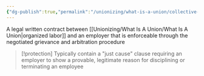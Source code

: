 ```yaml
---
{"dg-publish":true,"permalink":"/unionizing/what-is-a-union/collective-bargaining-agreement/","created":"2025-02-03T19:06:00","updated":"2025-02-03T19:13:00"}
---
```


A legal written contract between [[Unionizing/What Is A Union/What Is A Union\|organized labor]] and an employer that is enforceable through the negotiated grievance and arbitration procedure


>[!protection]
>Typically contain a "just cause" clause requiring an employer to show a provable, legitimate reason for disciplining or terminating an employee